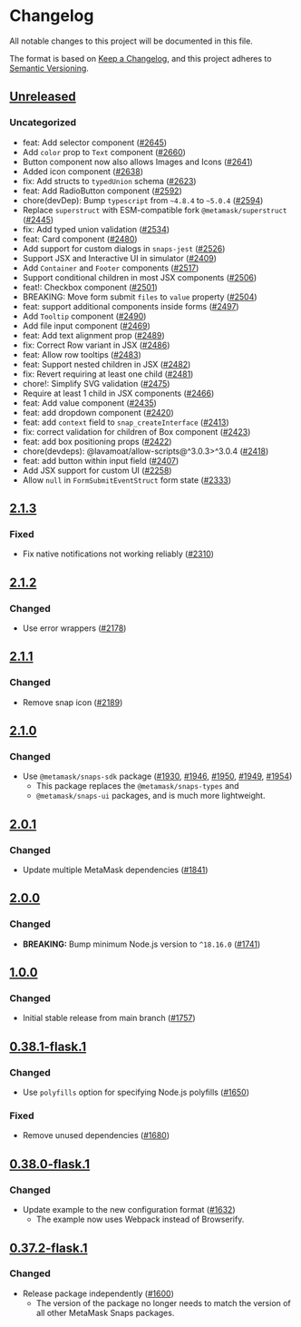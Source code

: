 # Changelog

All notable changes to this project will be documented in this file.

The format is based on [Keep a Changelog](https://keepachangelog.com/en/1.0.0/),
and this project adheres to [Semantic Versioning](https://semver.org/spec/v2.0.0.html).

## [Unreleased]

### Uncategorized

- feat: Add selector component ([#2645](https://github.com/MetaMask/snaps-skunkworks.git/pull/2645))
- Add `color` prop to `Text` component ([#2660](https://github.com/MetaMask/snaps-skunkworks.git/pull/2660))
- Button component now also allows Images and Icons ([#2641](https://github.com/MetaMask/snaps-skunkworks.git/pull/2641))
- Added icon component ([#2638](https://github.com/MetaMask/snaps-skunkworks.git/pull/2638))
- fix: Add structs to `typedUnion` schema ([#2623](https://github.com/MetaMask/snaps-skunkworks.git/pull/2623))
- feat: Add RadioButton component ([#2592](https://github.com/MetaMask/snaps-skunkworks.git/pull/2592))
- chore(devDep): Bump `typescript` from `~4.8.4` to `~5.0.4` ([#2594](https://github.com/MetaMask/snaps-skunkworks.git/pull/2594))
- Replace `superstruct` with ESM-compatible fork `@metamask/superstruct` ([#2445](https://github.com/MetaMask/snaps-skunkworks.git/pull/2445))
- fix: Add typed union validation ([#2534](https://github.com/MetaMask/snaps-skunkworks.git/pull/2534))
- feat: Card component ([#2480](https://github.com/MetaMask/snaps-skunkworks.git/pull/2480))
- Add support for custom dialogs in `snaps-jest` ([#2526](https://github.com/MetaMask/snaps-skunkworks.git/pull/2526))
- Support JSX and Interactive UI in simulator ([#2409](https://github.com/MetaMask/snaps-skunkworks.git/pull/2409))
- Add `Container` and `Footer` components ([#2517](https://github.com/MetaMask/snaps-skunkworks.git/pull/2517))
- Support conditional children in most JSX components ([#2506](https://github.com/MetaMask/snaps-skunkworks.git/pull/2506))
- feat!: Checkbox component ([#2501](https://github.com/MetaMask/snaps-skunkworks.git/pull/2501))
- BREAKING: Move form submit `files` to `value` property ([#2504](https://github.com/MetaMask/snaps-skunkworks.git/pull/2504))
- feat: support additional components inside forms ([#2497](https://github.com/MetaMask/snaps-skunkworks.git/pull/2497))
- Add `Tooltip` component ([#2490](https://github.com/MetaMask/snaps-skunkworks.git/pull/2490))
- Add file input component ([#2469](https://github.com/MetaMask/snaps-skunkworks.git/pull/2469))
- feat: Add text alignment prop ([#2489](https://github.com/MetaMask/snaps-skunkworks.git/pull/2489))
- fix: Correct Row variant in JSX ([#2486](https://github.com/MetaMask/snaps-skunkworks.git/pull/2486))
- feat: Allow row tooltips ([#2483](https://github.com/MetaMask/snaps-skunkworks.git/pull/2483))
- feat: Support nested children in JSX ([#2482](https://github.com/MetaMask/snaps-skunkworks.git/pull/2482))
- fix: Revert requiring at least one child ([#2481](https://github.com/MetaMask/snaps-skunkworks.git/pull/2481))
- chore!: Simplify SVG validation ([#2475](https://github.com/MetaMask/snaps-skunkworks.git/pull/2475))
- Require at least 1 child in JSX components ([#2466](https://github.com/MetaMask/snaps-skunkworks.git/pull/2466))
- feat: Add value component ([#2435](https://github.com/MetaMask/snaps-skunkworks.git/pull/2435))
- feat: add dropdown component ([#2420](https://github.com/MetaMask/snaps-skunkworks.git/pull/2420))
- feat: add `context` field to `snap_createInterface` ([#2413](https://github.com/MetaMask/snaps-skunkworks.git/pull/2413))
- fix: correct validation for children of Box component ([#2423](https://github.com/MetaMask/snaps-skunkworks.git/pull/2423))
- feat: add box positioning props ([#2422](https://github.com/MetaMask/snaps-skunkworks.git/pull/2422))
- chore(devdeps): @lavamoat/allow-scripts@^3.0.3>^3.0.4 ([#2418](https://github.com/MetaMask/snaps-skunkworks.git/pull/2418))
- feat: add button within input field ([#2407](https://github.com/MetaMask/snaps-skunkworks.git/pull/2407))
- Add JSX support for custom UI ([#2258](https://github.com/MetaMask/snaps-skunkworks.git/pull/2258))
- Allow `null` in `FormSubmitEventStruct` form state ([#2333](https://github.com/MetaMask/snaps-skunkworks.git/pull/2333))

## [2.1.3]

### Fixed

- Fix native notifications not working reliably ([#2310](https://github.com/MetaMask/snaps/pull/2310))

## [2.1.2]

### Changed

- Use error wrappers ([#2178](https://github.com/MetaMask/snaps/pull/2178))

## [2.1.1]

### Changed

- Remove snap icon ([#2189](https://github.com/MetaMask/snaps/pull/2189))

## [2.1.0]

### Changed

- Use `@metamask/snaps-sdk` package ([#1930](https://github.com/MetaMask/snaps/pull/1930),
  [#1946](https://github.com/MetaMask/snaps/pull/1946), [#1950](https://github.com/MetaMask/snaps/pull/1950),
  [#1949](https://github.com/MetaMask/snaps/pull/1949), [#1954](https://github.com/MetaMask/snaps/pull/1954))
  - This package replaces the `@metamask/snaps-types` and
  - `@metamask/snaps-ui` packages, and is much more lightweight.

## [2.0.1]

### Changed

- Update multiple MetaMask dependencies ([#1841](https://github.com/MetaMask/snaps/pull/1841))

## [2.0.0]

### Changed

- **BREAKING:** Bump minimum Node.js version to `^18.16.0` ([#1741](https://github.com/MetaMask/snaps/pull/1741))

## [1.0.0]

### Changed

- Initial stable release from main branch ([#1757](https://github.com/MetaMask/snaps/pull/1757))

## [0.38.1-flask.1]

### Changed

- Use `polyfills` option for specifying Node.js polyfills ([#1650](https://github.com/MetaMask/snaps/pull/1650))

### Fixed

- Remove unused dependencies ([#1680](https://github.com/MetaMask/snaps/pull/1680))

## [0.38.0-flask.1]

### Changed

- Update example to the new configuration format ([#1632](https://github.com/MetaMask/snaps/pull/1632))
  - The example now uses Webpack instead of Browserify.

## [0.37.2-flask.1]

### Changed

- Release package independently ([#1600](https://github.com/MetaMask/snaps/pull/1600))
  - The version of the package no longer needs to match the version of all other
    MetaMask Snaps packages.

[Unreleased]: https://github.com/MetaMask/snaps-skunkworks.git/compare/@metamask/notification-example-snap@2.1.3...HEAD
[2.1.3]: https://github.com/MetaMask/snaps-skunkworks.git/compare/@metamask/notification-example-snap@2.1.2...@metamask/notification-example-snap@2.1.3
[2.1.2]: https://github.com/MetaMask/snaps-skunkworks.git/compare/@metamask/notification-example-snap@2.1.1...@metamask/notification-example-snap@2.1.2
[2.1.1]: https://github.com/MetaMask/snaps-skunkworks.git/compare/@metamask/notification-example-snap@2.1.0...@metamask/notification-example-snap@2.1.1
[2.1.0]: https://github.com/MetaMask/snaps-skunkworks.git/compare/@metamask/notification-example-snap@2.0.1...@metamask/notification-example-snap@2.1.0
[2.0.1]: https://github.com/MetaMask/snaps-skunkworks.git/compare/@metamask/notification-example-snap@2.0.0...@metamask/notification-example-snap@2.0.1
[2.0.0]: https://github.com/MetaMask/snaps-skunkworks.git/compare/@metamask/notification-example-snap@1.0.0...@metamask/notification-example-snap@2.0.0
[1.0.0]: https://github.com/MetaMask/snaps-skunkworks.git/compare/@metamask/notification-example-snap@0.38.1-flask.1...@metamask/notification-example-snap@1.0.0
[0.38.1-flask.1]: https://github.com/MetaMask/snaps-skunkworks.git/compare/@metamask/notification-example-snap@0.38.0-flask.1...@metamask/notification-example-snap@0.38.1-flask.1
[0.38.0-flask.1]: https://github.com/MetaMask/snaps-skunkworks.git/compare/@metamask/notification-example-snap@0.37.2-flask.1...@metamask/notification-example-snap@0.38.0-flask.1
[0.37.2-flask.1]: https://github.com/MetaMask/snaps-skunkworks.git/releases/tag/@metamask/notification-example-snap@0.37.2-flask.1

